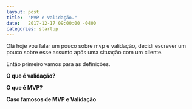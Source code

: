 ```yaml
---
layout: post
title:  "MVP e Validação."
date:   2017-12-17 09:00:00 -0400
categories: startup
---
```


Olá hoje vou falar um pouco sobre mvp e validação, decidi escrever um pouco sobre esse assunto
após uma situação com um cliente.

Então primeiro vamos para as definições.

**O que é validação?**

**O que é MVP?**

**Caso famosos de MVP e Validação**
